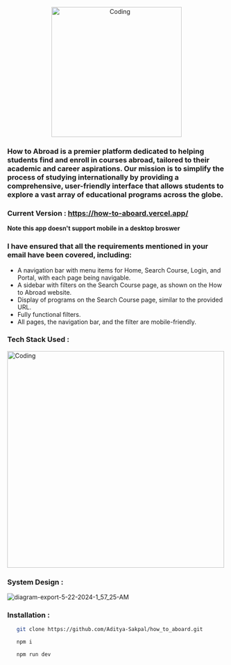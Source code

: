<p align="center">
  <img alt="Coding" width="300" src="https://github.com/Aditya-Sakpal/GIGA_CHAT_FRONTEND/assets/112710558/57744ccf-6e67-45d0-bcab-e20b78412f7d" >
</p>


### How to Abroad is a premier platform dedicated to helping students find and enroll in courses abroad, tailored to their academic and career aspirations. Our mission is to simplify the process of studying internationally by providing a comprehensive, user-friendly interface that allows students to explore a vast array of educational programs across the globe.


### Current Version : https://how-to-aboard.vercel.app/

**Note this app doesn't support mobile in a desktop broswer**

### I have ensured that all the requirements mentioned in your email have been covered, including:

- A navigation bar with menu items for Home, Search Course, Login, and Portal, with each page being navigable.
- A sidebar with filters on the Search Course page, as shown on the How to Abroad website.
- Display of programs on the Search Course page, similar to the provided URL.
- Fully functional filters.
- All pages, the navigation bar, and the filter are mobile-friendly.

### Tech Stack Used : 
<img alt="Coding" align="center" width="500" src="https://github.com/Aditya-Sakpal/GIGA_CHAT_FRONTEND/assets/112710558/d193375a-4401-4c5b-a761-cb9cf4afd60f" >

### System Design :
![diagram-export-5-22-2024-1_57_25-AM](https://github.com/Aditya-Sakpal/how_to_aboard/assets/112710558/526e892f-9f4e-48ea-8cae-004b0df83333)

### Installation :
```bash
   git clone https://github.com/Aditya-Sakpal/how_to_aboard.git
```
```bash
   npm i 
```
```bash
   npm run dev
```
